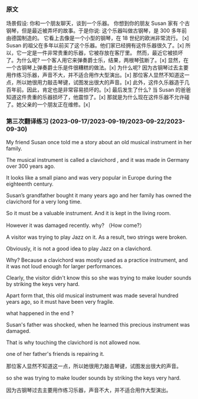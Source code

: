 ### 原文
场景假设: 
你和一个朋友聊天，谈到一个乐器。 
你想到你的朋友 Susan 家有 个古钢琴，但是最近被弄坏的故事。于是你说:
这个乐器叫做古钢琴，是 300 多年前由德国制造的。
它看上去像是一个小型的钢琴，在 18 世纪的欧洲非常流行。 [x]
Susan 的祖父在多年以前买了这个乐器。他们家已经拥有这件乐器很久了。[x]
所以，它一定是一件非常贵重的乐器，它被存放在客厅里。
然而，最近它被损坏了。为什么呢?
一个客人用它来弹奏爵士乐，结果，两根琴弦断了。[x]
显然，在一个古钢琴上弹奏爵士乐是件很糟糕的做法。[x]
为什么呢? 因为古钢琴过去主要用作练习乐器，声音不大，并不适合用作大型演出。[x]
那位客人显然不知道这一点，所以她很用力敲击琴键，试图发出很大的声音。[x]
此外，这件久乐器造于几百年前。因此，肯定也是非常容易损坏的。[x]
最后发生了什么?
当 Susan 的爸爸知道这件贵重的乐器损坏了，他震惊了。[x]
那就是为什么现在这件乐器不允许碰了。她父亲的一个朋友正在维修。[x]

### 第三次翻译练习 (2023-09-17/2023-09-19/2023-09-22/2023-09-30)
My friend Susan once told me a story about an old musical instrument in her family.

The musical instrument is called a clavichord , and it was made in Germany over 300 years ago.

It looks like a small piano and was very popular in Europe during the eighteenth century.

Susan’s grandfather bought it many years ago and her family has owned the clavichord for a very long time.

So it must be a valuable instrument. And it is kept in the living room.

However it was damaged recently. why? （How come?）

A visitor was trying to play Jazz on it. As a result, two strings were broken.

Obviously, it is not a good idea to play Jazz on a clavichord.

Why? Because a clavichord was mostly used as a practice instrument, and it was not loud enough for larger performances.

Clearly, the visitor didn't know this so she was trying to make louder sounds by striking the keys very hard.

Apart form that, this old musical instrument was made several hundred years ago, so it must have been very fragile.

what happened in the end ?

Susan's father was shocked, when he learned this precious instrument was damaged.

That is why touching the clavichord is not allowed now.

one of her father's friends is repairing it.

那位客人显然不知道这一点，所以她很用力敲击琴键，试图发出很大的声音。

so she was trying to make louder sounds by striking the keys very hard.

因为古钢琴过去主要用作练习乐器，声音不大，并不适合用作大型演出。














